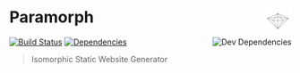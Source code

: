 <h1>Paramorph <img src="https://github.com/paramorph/media/blob/master/logo.svg" width="48" valign="bottom" align="right"></h1>

[<img src="https://travis-ci.org/paramorph/paramorph.svg?branch=master" alt="Build Status" />][travis-status]
[<img src="https://david-dm.org/paramorph/paramorph/status.svg" alt="Dependencies">][david-status]
[<img src="https://david-dm.org/paramorph/paramorph/dev-status.svg" alt="Dev Dependencies" align="right" />][david-status-dev]

[travis-status]: https://travis-ci.org/paramorph/paramorph
[david-status]: https://david-dm.org/paramorph/paramorph
[david-status-dev]: https://david-dm.org/paramorph/paramorph?type=dev

> Isomorphic Static Website Generator
